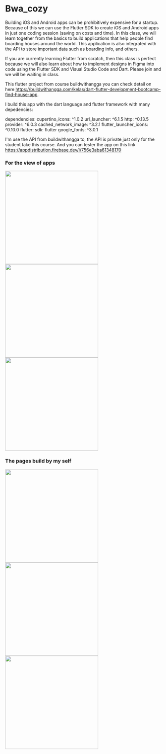 # Bwa_cozy

Building iOS and Android apps can be prohibitively expensive for a startup. Because of this we can use the Flutter SDK to create iOS and Android apps in just one coding session (saving on costs and time). In this class, we will learn together from the basics to build applications that help people find boarding houses around the world. This application is also integrated with the API to store important data such as boarding info, and others.

If you are currently learning Flutter from scratch, then this class is perfect because we will also learn about how to implement designs in Figma into code using the Flutter SDK and Visual Studio Code and Dart. Please join and we will be waiting in class.

This flutter project from course buildwithangga you can check detail on here https://buildwithangga.com/kelas/dart-flutter-development-bootcamp-find-house-app.

I build this app with the dart language and flutter framework with many depedencies:

dependencies:
  cupertino_icons: ^1.0.2
  url_launcher: ^6.1.5
  http: ^0.13.5
  provider: ^6.0.3
  cached_network_image: ^3.2.1
  flutter_launcher_icons: ^0.10.0
  flutter:
    sdk: flutter
  google_fonts: ^3.0.1
  
I'm use the API from buildwithangga to, the API is private just only for the student take this course.
And you can tester the app on this link https://appdistribution.firebase.dev/i/756e3aba61348170

### For the view of apps
<p float="left">
<img src="https://user-images.githubusercontent.com/76970535/235357928-e2a950ba-a0b6-4843-bc47-fd8e5fbf548d.png" width=300 />
<img src="https://user-images.githubusercontent.com/76970535/235357942-51dbdb7d-e14f-4971-b50b-1e5d7f5be816.png" width=300 />
<img src="https://user-images.githubusercontent.com/76970535/235358063-59d9b01c-1f8e-41c2-bf80-e150e72d122e.png" width=300 />
</p>

### The pages build by my self
<p float="left">
<img src="https://github.com/fadillahzx404/bwacozy/assets/76970535/dc606f24-f5fa-4176-be61-fe3f49306c4d" width=300 />
<img src="https://user-images.githubusercontent.com/76970535/235357928-e2a950ba-a0b6-4843-bc47-fd8e5fbf548d.png" width=300 />
<img src="https://user-images.githubusercontent.com/76970535/235358063-59d9b01c-1f8e-41c2-bf80-e150e72d122e.png" width=300 />
</p>
